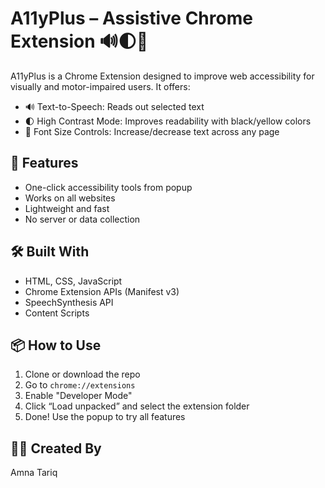 # A11yPlus – Assistive Chrome Extension 🔊🌓🔎

A11yPlus is a Chrome Extension designed to improve web accessibility for visually and motor-impaired users. It offers:

- 🔊 Text-to-Speech: Reads out selected text
- 🌓 High Contrast Mode: Improves readability with black/yellow colors
- 🔎 Font Size Controls: Increase/decrease text across any page

## 🚀 Features

- One-click accessibility tools from popup
- Works on all websites
- Lightweight and fast
- No server or data collection

## 🛠️ Built With

- HTML, CSS, JavaScript
- Chrome Extension APIs (Manifest v3)
- SpeechSynthesis API
- Content Scripts

## 📦 How to Use

1. Clone or download the repo
2. Go to `chrome://extensions`
3. Enable "Developer Mode"
4. Click “Load unpacked” and select the extension folder
5. Done! Use the popup to try all features

## 👩‍💻 Created By

Amna Tariq

